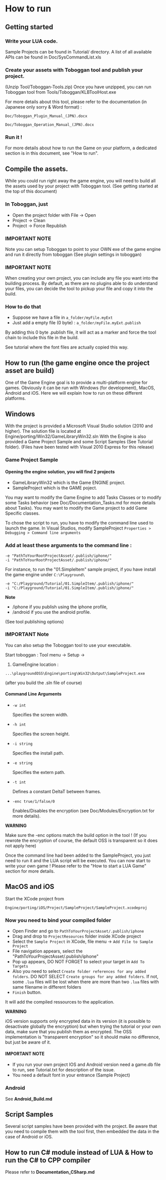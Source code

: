
How to run
==========

Getting started
---------------

### Write your LUA code.

Sample Projects can be found in Tutorial/ directory.
A list of all available APIs can be found in Doc/SysCommandList.xls

### Create your assets with Toboggan tool and publish your project.

(Unzip Tool/Toboggan-Tools.zip)
Once you have unzipped, you can run Toboggan tool from
Tools/Toboggan/KLBToolHost.exe

For more details about this tool, please refer to
the documentation (in Japanese only sorry & Word format) :

```
Doc/Toboggan_Plugin_Manual_(JPN).docx
```

```
Doc/Toboggan_Operation_Manual_(JPN).docx
```

### Run it !

For more details about how to run the Game on your platform, a dedicated section is in this document,
see "How to run".

Compile the assets.
-------------------

While you could run right away the game engine, you will need to build 
all the assets used by your project with Toboggan tool.
(See getting started at the top of this document)

### In Toboggan, just 

- Open the project folder with File -> Open
- Project -> Clean
- Project -> Force Republish

### IMPORTANT NOTE

Note you can setup Toboggan to point to your OWN exe of the game engine and run it
directly from toboggan (See plugin settings in toboggan)

### IMPORTANT NOTE

When creating your own project, you can include any file you want into the building process.
By default, as there are no plugins able to do understand your files, you can decide the tool
to pickup your file and copy it into the build.

### How to do that 

- Suppose we have a file in ```a_folder/myFile.myExt```
- Just add a empty file (0 byte)  : ```a_folder/myFile.myExt.publish```

By adding this 0 byte .publish file, it will act as a marker and force the tool chain
to include this file in the build.

See tutorial where the font files are actually copied this way.

How to run (the game engine once the project asset are build)
-------------------------------------------------------------

One of the Game Engine goal is to provide a multi-platform engine for games. Obviously it can be run with Windows (for development),
MacOS, Android and iOS. Here we will explain how to run on these different platforms.

## Windows

With the project is provided a Microsoft Visual Studio solution (2010 and higher).
The solution file is located at Engine/porting/Win32/GameLibraryWin32.sln
With the Engine is also provided a Game Project Sample and some Script Samples (See Tutorial folder).
(Files have been tested with Visual 2010 Express for this release)

### Game Project Sample

#### Opening the engine solution, you will find 2 projects 

- GameLibraryWin32 which is the Game ENGINE project.
- SampleProject which is the GAME poject.

You may want to modify the Game Engine to add Tasks Classes or to modify some Tasks behavior (see Doc/Documentation_Tasks.md
for more details about Tasks).
You may want to modify the Game project to add Game Specific classes.

To chose the script to run, you have to modify the command line used to launch the game.
In Visual Studios, modify SampleProject ```Properties > Debugging > Command line arguments```

### Add at least these arguments to the command line : 

```
-e "PathToYourRootProjectAsset/.publish/iphone/"
-i "PathToYourRootProjectAsset/.publish/iphone/"
```

For instance, to run the "01.SimpleItem" sample project, if you have install the game engine under ```C:\Playground\```

```
-e "C:/Playground/Tutorial/01.SimpleItem/.publish/iphone/" 
-i "C:/Playground/Tutorial/01.SimpleItem/.publish/iphone/"
```

**Note** 

- /iphone if you publish using the iphone profile,
- /android if you use the android profile. 

(See tool publishing options)


### IMPORTANT Note

You can also setup the Toboggan tool to use your executable.

Start toboggan : Tool menu -> Setup -> 

1. GameEngine location : 

```
...\playgroundOSS\Engine\porting\Win32\Output\SampleProject.exe
```

(after you build the .sln file of course)

#### Command Line Arguments
- ```-w int```

  Specifies the screen width.

- ```-h int```

  Specifies the screen height.

- ```-i string```

  Specifies the install path.

- ```-e string```

  Specifies the extern path.

- ```-t int```

  Defines a constant DeltaT between frames.

- ```-enc true/1/false/0```

  Enables/Disables the encryption (see Doc/Modules/Encryption.txt for more details).


**WARNING**

Make sure the -enc options match the build option in the tool ! 
(If you rewrote the encryption of course, the default OSS is transparent so it does not apply here)

Once the command line had been added to the SampleProject, you just need to run it and the LUA script will be executed.
You can now start to write your own game !
Please refer to the "How to start a LUA Game" section for more details.

	
## MacOS and iOS

Start the XCode project from 

```
Engine/porting/iOS/Project/SampleProject/SampleProject.xcodeproj
```
	
### Now you need to bind your compiled folder

- Open Finder and go to ```PathToYourProjectAsset/.publish/iphone```
- Drag and drop to ```ProjectResources``` folder inside XCode project
- Select the ```Sample Project``` in XCode, file menu -> ```Add File to Sample Project```
- File navigation appears, select the "PathToYourProjectAsset/.publish/iphone"
- Pop up appears, DO NOT FORGET to select your target in ```Add To Targets```
- Also you need to select ```Create folder references for any added folders```. DO NOT SELECT ```Create groups for any added folders```. If not, some ```.lua``` files will be lost when there are more than two ```.lua``` files with same filename in different folders
- ```Finish``` button.

It will add the compiled ressources to the application.

**WARNING**

iOS version supports only encrypted data in its version (it is possible to desactivate globally the encryption) but
when trying the tutorial or your own data, make sure that you publish them as encrypted.
The OSS implementation is "transparent encryption" so it should make no difference, but just be aware of it.

#### IMPORTANT NOTE

- If you run your own project IOS and Android version need a game.db file to run, see Tutorial.txt for description of the issue.
- You need a default font in your entrance (Sample Project)

### Android 

See **Android_Build.md**

## Script Samples

Several script samples have been provided with the project.
Be aware that you need to compile them with the tool first, then embedded the data in the case of Android or iOS.

How to run C# module instead of LUA & How to run the C# to CPP compiler
------------------------------------------------------------------------

Please refer to **Documentation_CSharp.md**
